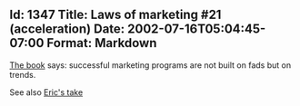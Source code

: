 Id: 1347
Title: Laws of marketing #21 (acceleration)
Date: 2002-07-16T05:04:45-07:00
Format: Markdown
--------------
[The book](http://www.amazon.com/exec/obidos/ASIN/0887306667) says:
successful marketing programs are not built on fads but on trends.

See also [Eric's take](http://www.ericsink.com/laws/Law_21.html)
